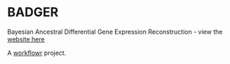 # BADGER

Bayesian Ancestral Differential Gene Expression Reconstruction - view the [website here](https://erinfry6.github.io/BADGER/)

A [workflowr][] project.

[workflowr]: https://github.com/jdblischak/workflowr
